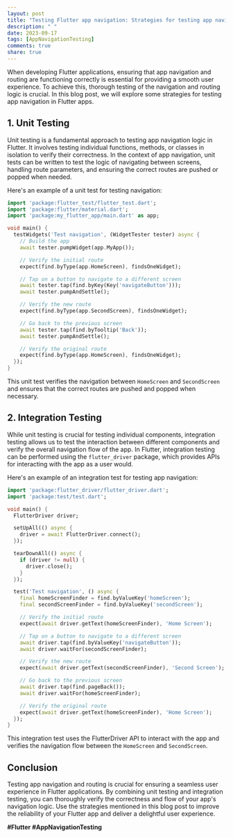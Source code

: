```yaml
---
layout: post
title: "Testing Flutter app navigation: Strategies for testing app navigation and routing in Flutter apps"
description: " "
date: 2023-09-17
tags: [AppNavigationTesting]
comments: true
share: true
---
```


When developing Flutter applications, ensuring that app navigation and routing are functioning correctly is essential for providing a smooth user experience. To achieve this, thorough testing of the navigation and routing logic is crucial. In this blog post, we will explore some strategies for testing app navigation in Flutter apps.

## 1. Unit Testing

Unit testing is a fundamental approach to testing app navigation logic in Flutter. It involves testing individual functions, methods, or classes in isolation to verify their correctness. In the context of app navigation, unit tests can be written to test the logic of navigating between screens, handling route parameters, and ensuring the correct routes are pushed or popped when needed.

Here's an example of a unit test for testing navigation:

```dart
import 'package:flutter_test/flutter_test.dart';
import 'package:flutter/material.dart';
import 'package:my_flutter_app/main.dart' as app;

void main() {
  testWidgets('Test navigation', (WidgetTester tester) async {
    // Build the app
    await tester.pumpWidget(app.MyApp());

    // Verify the initial route
    expect(find.byType(app.HomeScreen), findsOneWidget);

    // Tap on a button to navigate to a different screen
    await tester.tap(find.byKey(Key('navigateButton')));
    await tester.pumpAndSettle();

    // Verify the new route
    expect(find.byType(app.SecondScreen), findsOneWidget);

    // Go back to the previous screen
    await tester.tap(find.byTooltip('Back'));
    await tester.pumpAndSettle();

    // Verify the original route
    expect(find.byType(app.HomeScreen), findsOneWidget);
  });
}
```

This unit test verifies the navigation between `HomeScreen` and `SecondScreen` and ensures that the correct routes are pushed and popped when necessary.

## 2. Integration Testing

While unit testing is crucial for testing individual components, integration testing allows us to test the interaction between different components and verify the overall navigation flow of the app. In Flutter, integration testing can be performed using the `flutter_driver` package, which provides APIs for interacting with the app as a user would.

Here's an example of an integration test for testing app navigation:

```dart
import 'package:flutter_driver/flutter_driver.dart';
import 'package:test/test.dart';

void main() {
  FlutterDriver driver;

  setUpAll(() async {
    driver = await FlutterDriver.connect();
  });

  tearDownAll(() async {
    if (driver != null) {
      driver.close();
    }
  });

  test('Test navigation', () async {
    final homeScreenFinder = find.byValueKey('homeScreen');
    final secondScreenFinder = find.byValueKey('secondScreen');

    // Verify the initial route
    expect(await driver.getText(homeScreenFinder), 'Home Screen');

    // Tap on a button to navigate to a different screen
    await driver.tap(find.byValueKey('navigateButton'));
    await driver.waitFor(secondScreenFinder);

    // Verify the new route
    expect(await driver.getText(secondScreenFinder), 'Second Screen');

    // Go back to the previous screen
    await driver.tap(find.pageBack());
    await driver.waitFor(homeScreenFinder);

    // Verify the original route
    expect(await driver.getText(homeScreenFinder), 'Home Screen');
  });
}
```

This integration test uses the FlutterDriver API to interact with the app and verifies the navigation flow between the `HomeScreen` and `SecondScreen`.

## Conclusion

Testing app navigation and routing is crucial for ensuring a seamless user experience in Flutter applications. By combining unit testing and integration testing, you can thoroughly verify the correctness and flow of your app's navigation logic. Use the strategies mentioned in this blog post to improve the reliability of your Flutter app and deliver a delightful user experience.

**#Flutter #AppNavigationTesting**